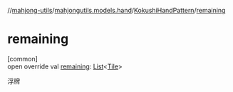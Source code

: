 //[mahjong-utils](../../../index.md)/[mahjongutils.models.hand](../index.md)/[KokushiHandPattern](index.md)/[remaining](remaining.md)

# remaining

[common]\
open override val [remaining](remaining.md): [List](https://kotlinlang.org/api/latest/jvm/stdlib/kotlin.collections/-list/index.html)&lt;[Tile](../../mahjongutils.models/-tile/index.md)&gt;

浮牌
